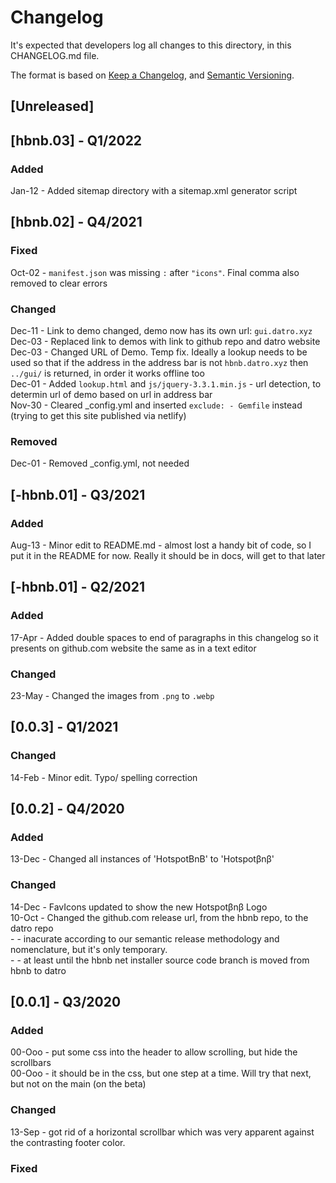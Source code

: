 # Changelog
It's expected that developers log all changes to this directory, in this CHANGELOG.md file.

The format is based on [Keep a Changelog](https://keepachangelog.com/en/1.0.0/),
and [Semantic Versioning](https://semver.org/spec/v2.0.0.html).

## [Unreleased]

## [hbnb.03] - Q1/2022

### Added
Jan-12 - Added sitemap directory with a sitemap.xml generator script  

## [hbnb.02] - Q4/2021

### Fixed 
Oct-02 - `manifest.json` was missing `:` after `"icons"`. Final comma also removed to clear errors    

### Changed
Dec-11 - Link to demo changed, demo now has its own url: `gui.datro.xyz`  
Dec-03 - Replaced link to demos with link to github repo and datro website   
Dec-03 - Changed URL of Demo. Temp fix. Ideally a lookup needs to be used so that if the address in the address bar is not `hbnb.datro.xyz` then `../gui/` is returned, in order it works offline too    
Dec-01 - Added `lookup.html` and `js/jquery-3.3.1.min.js` - url detection, to determin url of demo based on url in address bar  
Nov-30 - Cleared _config.yml and inserted `exclude: - Gemfile` instead (trying to get this site published via netlify)   

### Removed
Dec-01 - Removed _config.yml, not needed  


## [-hbnb.01] - Q3/2021

### Added
Aug-13 - Minor edit to README.md - almost lost a handy bit of code, so I put it in the README for now. Really it should be in docs, will get to that later  

## [-hbnb.01] - Q2/2021

### Added 
17-Apr - Added double spaces to end of paragraphs in this changelog so it presents on github.com website the same as in a text editor   

### Changed
23-May - Changed the images from `.png` to `.webp`  


## [0.0.3] - Q1/2021

### Changed
14-Feb - Minor edit. Typo/ spelling correction  

## [0.0.2] - Q4/2020

### Added
13-Dec - Changed all instances of 'HotspotBnB' to 'Hotspotβnβ'  

### Changed
14-Dec - FavIcons updated to show the new Hotspotβnβ Logo  
10-Oct - Changed the github.com release url, from the hbnb repo, to the datro repo  
       - - inacurate according to our semantic release methodology and nomenclature, but it's only temporary.  
       - - at least until the hbnb net installer source code branch is moved from hbnb to datro   

## [0.0.1] - Q3/2020

### Added
00-Ooo - put some css into the header to allow scrolling, but hide the scrollbars  
00-Ooo - it should be in the css, but one step at a time. Will try that next, but not on the main (on the beta)  

### Changed
13-Sep - got rid of a horizontal scrollbar which was very apparent against the contrasting footer color.   

### Fixed
